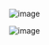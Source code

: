 ![image](https://github.com/user-attachments/assets/e37ab0d5-c602-416d-a5cb-459608ffa936)

![image](https://github.com/user-attachments/assets/b2e31786-f5a2-496c-b24b-80d4f38c8320)
